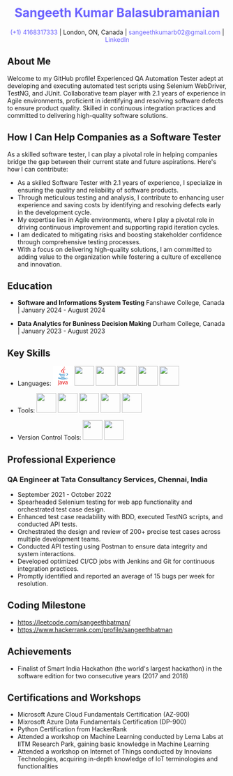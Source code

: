 <div align="center">
  <h1 style="color:#6C63FF;">Sangeeth Kumar Balasubramanian</h1>

  <p>
    <a href="tel:+14168317333" style="text-decoration:none; color:#6C63FF;">(+1) 4168317333</a> |
    London, ON, Canada |
    <a href="mailto:sangeethkumarb02@gmail.com" style="text-decoration:none; color:#6C63FF;">sangeethkumarb02@gmail.com</a> |
    <a href="https://www.linkedin.com/in/Sangeeth-kumar-18b5b915a" style="text-decoration:none; color:#6C63FF;">LinkedIn</a>
  </p>
</div>

## About Me
Welcome to my GitHub profile! Experienced QA Automation Tester adept at developing and executing automated test scripts using Selenium WebDriver, TestNG, and JUnit. Collaborative team player with 2.1 years of experience in Agile environments, proficient in identifying and resolving software defects to ensure product quality. Skilled in continuous integration practices and committed to delivering high-quality software solutions.


## How I Can Help Companies as a Software Tester

As a skilled software tester, I can play a pivotal role in helping companies bridge the gap between their current state and future aspirations. Here's how I can contribute:

- As a skilled Software Tester with 2.1 years of experience, I specialize in ensuring the quality and reliability of software products.
- Through meticulous testing and analysis, I contribute to enhancing user experience and saving costs by identifying and resolving defects early in the development cycle.
- My expertise lies in Agile environments, where I play a pivotal role in driving continuous improvement and supporting rapid iteration cycles.
- I am dedicated to mitigating risks and boosting stakeholder confidence through comprehensive testing processes.
- With a focus on delivering high-quality solutions, I am committed to adding value to the organization while fostering a culture of excellence and innovation.


## Education
- **Software and Informations System Testing**
   Fanshawe College, Canada                                 | January 2024 - August 2024
  
   
- **Data Analytics for Buniness Decision Making**
  Durham College, Canada                                     | January 2023 - August 2023  

## Key Skills
- Languages: <img src="https://github.com/devicons/devicon/blob/v2.16.0/icons/java/java-original-wordmark.svg" width="45" height="45"/>  <img src="https://cdn.jsdelivr.net/gh/devicons/devicon/icons/python/python-original-wordmark.svg" width="45" height="45"/>  <img src="https://cdn.jsdelivr.net/gh/devicons/devicon/icons/javascript/javascript-original.svg" width="45" height="45"/>  <img src="https://cdn.jsdelivr.net/gh/devicons/devicon/icons/html5/html5-original-wordmark.svg" width="45" height="45"/>  <img src="https://cdn.jsdelivr.net/gh/devicons/devicon/icons/css3/css3-original-wordmark.svg" width="45" height="45"/>  <img src="https://cdn.jsdelivr.net/gh/devicons/devicon/icons/mysql/mysql-original-wordmark.svg" width="45" height="45" />

- Tools: <img src="https://cdn.jsdelivr.net/gh/devicons/devicon/icons/pandas/pandas-original-wordmark.svg" width="45" height="45" />  <img src="https://cdn.jsdelivr.net/gh/devicons/devicon/icons/numpy/numpy-original-wordmark.svg" width="45" height="45" /> <img src="https://cdn.jsdelivr.net/gh/devicons/devicon/icons/jenkins/jenkins-original.svg" width="45" height="45"/> <img src="https://cdn.jsdelivr.net/gh/devicons/devicon/icons/selenium/selenium-original.svg" width="45" height="45" /> <img src="https://cdn.jsdelivr.net/gh/devicons/devicon/icons/cucumber/cucumber-plain-wordmark.svg" width="45" height="45" />


- Version Control Tools: <img src="https://cdn.jsdelivr.net/gh/devicons/devicon/icons/git/git-original-wordmark.svg" width="45" height="45" /> <img src="https://cdn.jsdelivr.net/gh/devicons/devicon/icons/subversion/subversion-original-wordmark.svg" width="45" height="45" />


## Professional Experience
### QA Engineer at Tata Consultancy Services, Chennai, India
- September 2021 - October 2022
- Spearheaded Selenium testing for web app functionality and orchestrated test case design.
- Enhanced test case readability with BDD, executed TestNG scripts, and conducted API tests.
- Orchestrated the design and review of 200+ precise test cases across multiple development 
teams.
- Conducted API testing using Postman to ensure data integrity and system interactions.
- Developed optimized CI/CD jobs with Jenkins and Git for continuous integration practices.
- Promptly identified and reported an average of 15 bugs per week for resolution.

## Coding Milestone

- https://leetcode.com/sangeethbatman/
- https://www.hackerrank.com/profile/sangeethbatman
 
## Achievements
- Finalist of Smart India Hackathon (the world's largest hackathon) in the software edition for two consecutive years (2017 and 2018)

## Certifications and Workshops
- Microsoft Azure Cloud Fundamentals Certification (AZ-900)
- Mixrosoft Azure Data Fundamentals Certification (DP-900)
- Python Certification from HackerRank
- Attended a workshop on Machine Learning conducted by Lema Labs at IITM Research Park, gaining basic knowledge in Machine Learning
- Attended a workshop on Internet of Things conducted by Innovians Technologies, acquiring in-depth knowledge of IoT terminologies and functionalities


